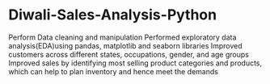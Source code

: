 # Diwali-Sales-Analysis-Python
Perform Data cleaning and manipulation
Performed exploratory data analysis(EDA)using pandas, matplotlib and seaborn libraries
Improved customers across different states, occupations, gender, and age groups
Improved sales by identifying most selling product categories and products, which can help to plan inventory and hence meet the demands

